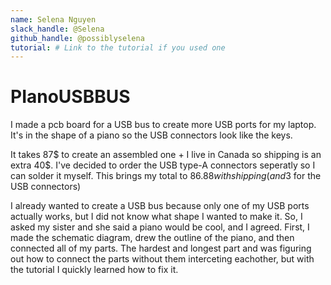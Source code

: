 ```yaml
---
name: Selena Nguyen
slack_handle: @Selena
github_handle: @possiblyselena
tutorial: # Link to the tutorial if you used one
---
```


# PIanoUSBBUS

I made a pcb board for a USB bus to create more USB ports for my laptop. It's in the shape of a piano so the USB connectors look like the keys. 

It takes 87$ to create an assembled one + I live in Canada so shipping is an extra 40$. I've decided to order the USB type-A connectors seperatly so I can solder it myself. This brings my total to $86.88 with shipping (and 3$ for the USB connectors)

I already wanted to create a USB bus because only one of my USB ports actually works, but I did not know what shape I wanted to make it. 
So, I asked my sister and she said a piano would be cool, and I agreed. 
First, I made the schematic diagram, drew the outline of the piano, and then connected all of my parts.
The hardest and longest part and was figuring out how to connect the parts without them interceting eachother, but with the tutorial I quickly learned how to fix it.
